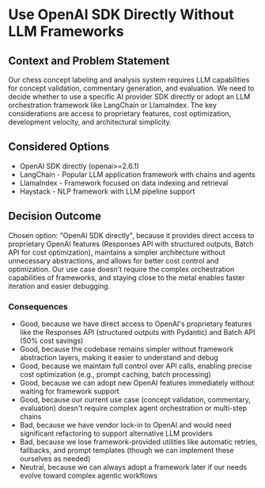 # Use OpenAI SDK Directly Without LLM Frameworks

## Context and Problem Statement

Our chess concept labeling and analysis system requires LLM capabilities for concept validation, commentary generation, and evaluation. We need to decide whether to use a specific AI provider SDK directly or adopt an LLM orchestration framework like LangChain or LlamaIndex. The key considerations are access to proprietary features, cost optimization, development velocity, and architectural simplicity.

## Considered Options

* OpenAI SDK directly (openai>=2.6.1)
* LangChain - Popular LLM application framework with chains and agents
* LlamaIndex - Framework focused on data indexing and retrieval
* Haystack - NLP framework with LLM pipeline support

## Decision Outcome

Chosen option: "OpenAI SDK directly", because it provides direct access to proprietary OpenAI features (Responses API with structured outputs, Batch API for cost optimization), maintains a simpler architecture without unnecessary abstractions, and allows for better cost control and optimization. Our use case doesn't require the complex orchestration capabilities of frameworks, and staying close to the metal enables faster iteration and easier debugging.

### Consequences

* Good, because we have direct access to OpenAI's proprietary features like the Responses API (structured outputs with Pydantic) and Batch API (50% cost savings)
* Good, because the codebase remains simpler without framework abstraction layers, making it easier to understand and debug
* Good, because we maintain full control over API calls, enabling precise cost optimization (e.g., prompt caching, batch processing)
* Good, because we can adopt new OpenAI features immediately without waiting for framework support
* Good, because our current use case (concept validation, commentary, evaluation) doesn't require complex agent orchestration or multi-step chains
* Bad, because we have vendor lock-in to OpenAI and would need significant refactoring to support alternative LLM providers
* Bad, because we lose framework-provided utilities like automatic retries, fallbacks, and prompt templates (though we can implement these ourselves as needed)
* Neutral, because we can always adopt a framework later if our needs evolve toward complex agentic workflows
